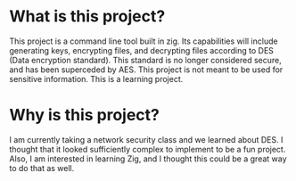 # What is this project?
This project is a command line tool built in zig. Its capabilities will include generating keys, encrypting files, and decrypting files according to DES (Data encryption standard). 
This standard is no longer considered secure, and has been superceded by AES. This project is not meant to be used for sensitive information. This is a learning project. 

# Why is this project?
I am currently taking a network security class and we learned about DES. I thought that it looked sufficiently complex to implement to be a fun project.
Also, I am interested in learning Zig, and I thought this could be a great way to do that as well. 
